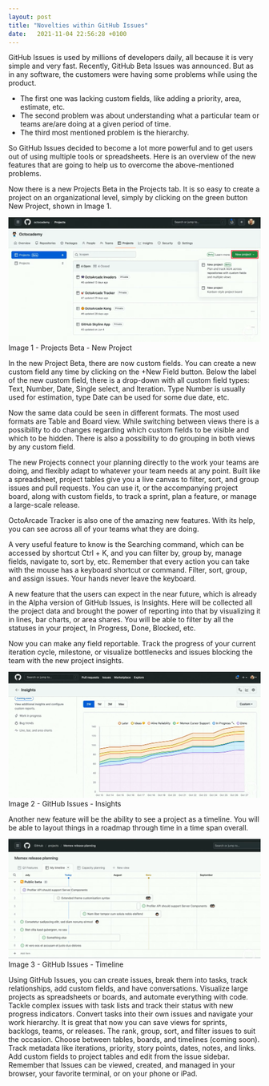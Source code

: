 ```yaml
---
layout: post
title: "Novelties within GitHub Issues"
date:   2021-11-04 22:56:28 +0100
---
```


GitHub Issues is used by millions of developers daily, all because it is very simple and very fast. Recently, GitHub Beta Issues was announced. But as in any software, the customers were having some problems while using the product.

- The first one was lacking custom fields, like adding a priority, area, estimate, etc.
- The second problem was about understanding what a particular team or teams are/are doing at a given period of time.
- The third most mentioned problem is the hierarchy.

So GitHub Issues decided to become a lot more powerful and to get users out of using multiple tools or spreadsheets. Here is an overview of the new features that are going to help us to overcome the above-mentioned problems.

Now there is a new Projects Beta in the Projects tab. It is so easy to create a project on an organizational level, simply by clicking on the green button New Project, shown in Image 1.

![Image 1 - Projects Beta - New Project](/assets/img/2021/11/Image-1-Projects-Beta-New-Project.png)
Image 1 - Projects Beta - New Project

In the new Project Beta, there are now custom fields. You can create a new custom field any time by clicking on the +New Field button. Below the label of the new custom field, there is a drop-down with all custom field types: Text, Number, Date, Single select, and Iteration. Type Number is usually used for estimation, type Date can be used for some due date, etc.

Now the same data could be seen in different formats. The most used formats are Table and Board view. While switching between views there is a possibility to do changes regarding which custom fields to be visible and which to be hidden. There is also a possibility to do grouping in both views by any custom field.

The new Projects connect your planning directly to the work your teams are doing, and flexibly adapt to whatever your team needs at any point. Built like a spreadsheet, project tables give you a live canvas to filter, sort, and group issues and pull requests. You can use it, or the accompanying project board, along with custom fields, to track a sprint, plan a feature, or manage a large-scale release.

OctoArcade Tracker is also one of the amazing new features. With its help, you can see across all of your teams what they are doing.

A very useful feature to know is the Searching command, which can be accessed by shortcut Ctrl + K, and you can filter by, group by, manage fields, navigate to, sort by, etc. Remember that every action you can take with the mouse has a keyboard shortcut or command. Filter, sort, group, and assign issues. Your hands never leave the keyboard.

A new feature that the users can expect in the near future, which is already in the Alpha version of GitHub Issues, is Insights. Here will be collected all the project data and brought the power of reporting into that by visualizing it in lines, bar charts, or area shares. You will be able to filter by all the statuses in your project, In Progress, Done, Blocked, etc. 

Now you can make any field reportable. Track the progress of your current iteration cycle, milestone, or visualize bottlenecks and issues blocking the team with the new project insights.

![Image 2 - GitHub Issues - Insights](/assets/img/2021/11/Image-2-GitHub-Issues-Insights.png)
Image 2 - GitHub Issues - Insights

Another new feature will be the ability to see a project as a timeline. You will be able to layout things in a roadmap through time in a time span overall.

![Image 3 - GitHub Issues - Timeline](/assets/img/2021/11/Image-3-GitHub-Issues-Timeline.png)
Image 3 - GitHub Issues - Timeline

Using GitHub Issues, you can create issues, break them into tasks, track relationships, add custom fields, and have conversations. Visualize large projects as spreadsheets or boards, and automate everything with code. Tackle complex issues with task lists and track their status with new progress indicators. Convert tasks into their own issues and navigate your work hierarchy. It is great that now you can save views for sprints, backlogs, teams, or releases. The rank, group, sort, and filter issues to suit the occasion. Choose between tables, boards, and timelines (coming soon). Track metadata like iterations, priority, story points, dates, notes, and links. Add custom fields to project tables and edit from the issue sidebar. Remember that Issues can be viewed, created, and managed in your browser, your favorite terminal, or on your phone or iPad.